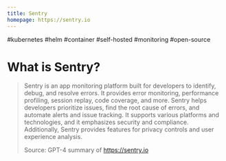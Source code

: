 ```yaml
---
title: Sentry
homepage: https://sentry.io
---
```


#kubernetes #helm #container #self-hosted #monitoring #open-source

# What is Sentry?

> Sentry is an app monitoring platform built for developers to identify, debug, and resolve errors. It provides error monitoring, performance profiling, session replay, code coverage, and more. Sentry helps developers prioritize issues, find the root cause of errors, and automate alerts and issue tracking. It supports various platforms and technologies, and it emphasizes security and compliance. Additionally, Sentry provides features for privacy controls and user experience analysis.
>
> Source: GPT-4 summary of https://sentry.io
